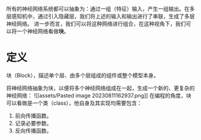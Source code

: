 所有的神经网络系统都可以抽象为：通过一组（特征）输入，产生一组输出。在多层感知机中，通过引入隐藏层，我们将上述的输入和输出进行了串联，生成了多层神经网络。
进一步而言，我们可以将这种网络进行组合，在这种视角下，我们可以将一个神经网络看做**块**。
# 定义
块（Block），描述单个层、由多个层组成的组件或整个模型本身。

将神经网络抽象为块，以便将多个神经网络组成在一起，生成一个新的、更复杂的神经网络：
![[assets/Pasted image 20230811162937.png]]
在编程的角度，块可以看做是一个类（class），他自身及其实现均需要包含：
1. 前向传播函数。
2. 记录必要参数。
3. 反向传播函数。
